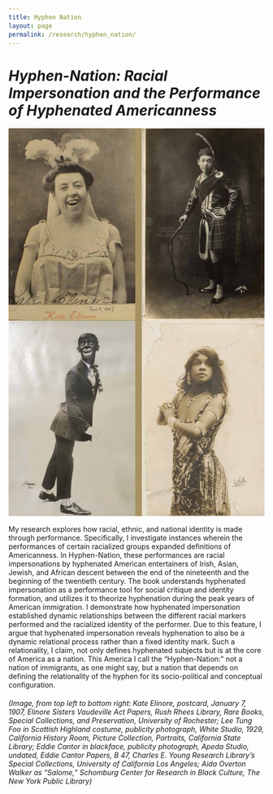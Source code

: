 ```yaml
---
title: Hyphen Nation
layout: page
permalink: /research/hyphen_nation/
---
```


# ***Hyphen-Nation: Racial Impersonation and the Performance of Hyphenated Americanness***

![alternative archives](../../assets/images/hyphen_nation.jpg)


My research explores how racial, ethnic, and national identity is made through performance. Specifically, I investigate instances wherein the performances of certain racialized groups expanded definitions of Americanness. In Hyphen-Nation, these performances are racial impersonations by hyphenated American entertainers of Irish, Asian, Jewish, and African descent between the end of the nineteenth and the beginning of the twentieth century. The book understands hyphenated impersonation as a performance tool for social critique and identity formation, and utilizes it to theorize hyphenation during the peak years of American immigration. I demonstrate how hyphenated impersonation established dynamic relationships between the different racial markers performed and the racialized identity of the performer. Due to this feature, I argue that hyphenated impersonation reveals hyphenation to also be a dynamic relational process rather than a fixed identity mark. Such a relationality, I claim, not only defines hyphenated subjects but is at the core of America as a nation. This America I call the “Hyphen-Nation:” not a nation of immigrants, as one might say, but a nation that depends on defining the relationality of the hyphen for its socio-political and conceptual configuration.

###### (Image, from top left to bottom right: Kate Elinore, postcard, January 7, 1907, Elinore Sisters Vaudeville Act Papers, Rush Rhees Library, Rare Books, Special Collections, and Preservation, University of Rochester; Lee Tung Foo in Scottish Highland costume, publicity photograph, White Studio, 1929, California History Room, Picture Collection, Portraits, California State Library; Eddie Cantor in blackface, publicity photograph, Apeda Studio, undated, Eddie Cantor Papers, B 47, Charles E. Young Research Library’s Special Collections, University of California Los Angeles; Aida Overton Walker as “Salome,” Schomburg Center for Research in Black Culture, The New York Public Library)